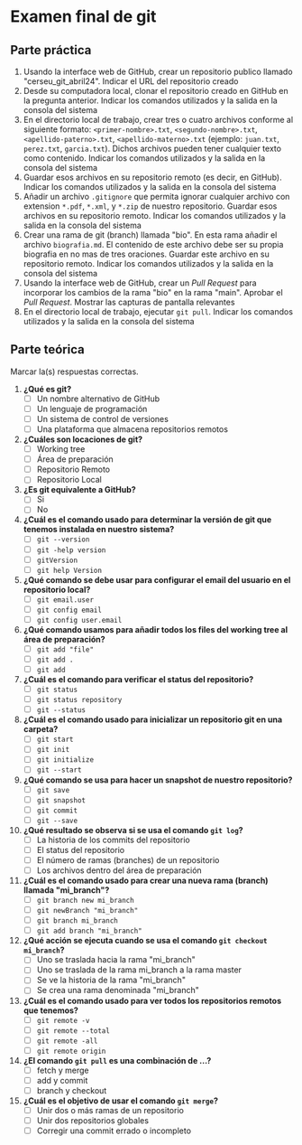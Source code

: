 # Examen final de git

## Parte práctica

1. Usando la interface web de GitHub, crear un repositorio publico llamado "cerseu_git_abril24". Indicar el URL del repositorio creado
2. Desde su computadora local, clonar el repositorio creado en GitHub en la pregunta anterior. Indicar los comandos utilizados y la salida en la consola del sistema
3. En el directorio local de trabajo, crear tres o cuatro archivos conforme al siguiente formato: `<primer-nombre>.txt`, `<segundo-nombre>.txt`, `<apellido-paterno>.txt`, `<apellido-materno>.txt` (ejemplo: `juan.txt`, `perez.txt`, `garcia.txt`). Dichos archivos pueden tener cualquier texto como contenido. Indicar los comandos utilizados y la salida en la consola del sistema
5. Guardar esos archivos en su repositorio remoto (es decir, en GitHub). Indicar los comandos utilizados y la salida en la consola del sistema
6. Añadir un archivo `.gitignore` que permita ignorar cualquier archivo con extension `*.pdf`, `*.xml`, y `*.zip` de nuestro repositorio.  Guardar esos archivos en su repositorio remoto. Indicar los comandos utilizados y la salida en la consola del sistema
7. Crear una rama de git (branch) llamada "bio". En esta rama añadir el archivo `biografia.md`. El contenido de este archivo debe ser su propia biografia en no mas de tres oraciones.  Guardar este archivo en su repositorio remoto. Indicar los comandos utilizados y la salida en la consola del sistema
8. Usando la interface web de GitHub, crear un _Pull Request_ para incorporar los cambios de la rama "bio" en la rama "main". Aprobar el _Pull Request_. Mostrar las capturas de pantalla relevantes
9. En el directorio local de trabajo, ejecutar `git pull`. Indicar los comandos utilizados y la salida en la consola del sistema

## Parte teórica

Marcar la(s) respuestas correctas.

1. **¿Qué es git?**
	- [ ] Un nombre alternativo de GitHub
	- [ ] Un lenguaje de programación
	- [ ] Un sistema de control de versiones
	- [ ] Una plataforma que almacena repositorios remotos
2. **¿Cuáles son locaciones de git?**
	- [ ] Working tree
	- [ ] Área de preparación
	- [ ] Repositorio Remoto
	- [ ] Repositorio Local
3. **¿Es git equivalente a GitHub?**
	- [ ] Si
	- [ ] No
4. **¿Cuál es el comando usado para determinar la versión de git que tenemos instalada en nuestro sistema?**
	- [ ] `git --version`
	- [ ] `git -help version`
	- [ ] `gitVersion`
	- [ ] `git help Version`
5. **¿Qué comando se debe usar para configurar el email del usuario en el repositorio local?**
	- [ ] `git email.user`
	- [ ] `git config email`
	- [ ] `git config user.email`
6. **¿Qué comando usamos para añadir todos los files del working tree al área de preparación?**
	- [ ] `git add "file"`
	- [ ] `git add .`
	- [ ] `git add`
7.  **¿Cuál es el comando para verificar el status del repositorio?**
	- [ ] `git status`
	- [ ] `git status repository`
	- [ ] `git --status`
8. **¿Cuál es el comando usado para inicializar un repositorio git en una carpeta?**
	- [ ] `git start`
	- [ ] `git init`
	- [ ] `git initialize`
	- [ ] `git --start`
9. **¿Qué comando se usa para hacer un snapshot de nuestro repositorio?**
	- [ ] `git save`
	- [ ] `git snapshot`
	- [ ] `git commit`
	- [ ] `git --save`
10. **¿Qué resultado se observa si se usa el comando `git log`?**
	- [ ] La historia de los commits del repositorio
	- [ ] El status del repositorio
	- [ ] El número de ramas (branches) de un repositorio
	- [ ] Los archivos dentro del área de preparación
11. **¿Cuál es el comando usado para crear una nueva rama (branch) llamada "mi_branch"?**
	- [ ] `git branch new mi_branch`
	- [ ] `git newBranch "mi_branch"`
	- [ ] `git branch mi_branch`
	- [ ] `git add branch "mi_branch"`
12. **¿Qué acción se ejecuta cuando se usa el comando `git checkout mi_branch`?**
	- [ ] Uno se traslada hacia la rama "mi_branch"
	- [ ] Uno se traslada de la rama mi_branch a la rama master
	- [ ] Se ve la historia de la rama "mi_branch"
	- [ ] Se crea una rama denominada "mi_branch"
13. **¿Cuál es el comando usado para ver todos los repositorios remotos que tenemos?**
	- [ ] `git remote -v`
	- [ ] `git remote --total`
	- [ ] `git remote -all`
	- [ ] `git remote origin`
14. **¿El comando `git pull` es una combinación de ...?**
	- [ ] fetch y merge
	- [ ] add y commit
	- [ ] branch y checkout
15. **¿Cuál es el objetivo de usar el comando `git merge`?**
	- [ ] Unir dos o más ramas de un repositorio
	- [ ] Unir dos repositorios globales
	- [ ] Corregir una commit errado o incompleto
